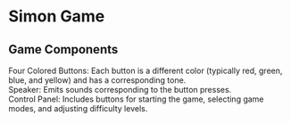 <h1>Simon Game</h1>
<h2>Game Components</h2>
Four Colored Buttons: Each button is a different color (typically red, green, blue, and yellow) and has a corresponding tone.
<br>
Speaker: Emits sounds corresponding to the button presses.
<br>
Control Panel: Includes buttons for starting the game, selecting game modes, and adjusting difficulty levels.
